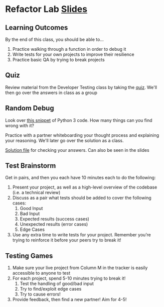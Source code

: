 # Refactor Lab [Slides](https://docs.google.com/presentation/d/12y0AEspuBbNAl8MNZKmCf1HtNrxcSrSzPzbh-Ci8xso/edit?usp=sharing)

## Learning Outcomes
By the end of this class, you should be able to…

1. Practice walking through a function in order to debug it
1. Write tests for your own projects to improve their resilience
1. Practice basic QA by trying to break projects

## Quiz

Review material from the Developer Testing class by taking the [quiz](http://make.sc/spd1.4-testing-quiz). We'll then go over the answers in class as a group

## Random Debug

Look over [this snippet](https://docs.google.com/presentation/d/12y0AEspuBbNAl8MNZKmCf1HtNrxcSrSzPzbh-Ci8xso/edit#slide=id.g568fd68b79_0_0) of Python 3 code. How many things can you find wrong with it?

Practice with a partner whiteboarding your thought process and explaining your reasoning. We'll later go over the solution as a class.

[Solution file](https://drive.google.com/open?id=11i0GXx6Bi_7HtUfsEd1_sXyyZDrdLVf8) for checking your answers. Can also be seen in the slides

## Test Brainstorm

Get in pairs, and then you each have 10 minutes each to do the following:

1. Present your project, as well as a high-level overview of the codebase (i.e. a technical review)
1. Discuss as a pair what tests should be added to cover the following cases:
    1. Good Input
    1. Bad Input
    1. Expected results (success cases)
    1. Unexpected results (error cases)
    1. Edge Cases
1. Use any extra time to write tests for your project. Remember you’re trying to reinforce it before your peers try to break it!

## Testing Games

1. Make sure your live project from Column M in the tracker is easily accessible to anyone to test
1. For each project, spend 5-10 minutes trying to break it!
    1. Test the handling of good/bad input
    1. Try to find/exploit edge cases
    1. Try to cause errors!
1. Provide feedback, then find a new partner! Aim for 4-5!
